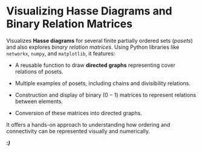 # **Visualizing Hasse Diagrams and Binary Relation Matrices**

Visualizes **Hasse diagrams** for several finite partially ordered sets (*posets*) and also explores *binary relation matrices*. Using Python libraries like `networkx`, `numpy`, and `matplotlib`, it features:

- A reusable function to draw **directed graphs** representing cover relations of posets.

- Multiple examples of posets, including chains and divisibility relations.

- Construction and display of binary $(0-1)$ matrices to represent relations between elements.

- Conversion of these matrices into directed graphs.

It offers a hands-on approach to understanding how ordering and connectivity can be represented visually and numerically.

***:)***